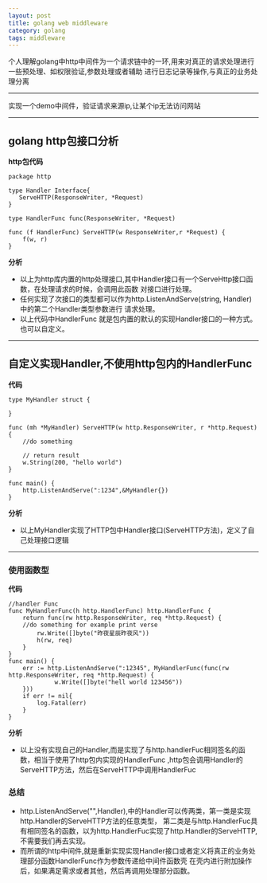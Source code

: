 ```yaml
---
layout: post
title: golang web middleware
category: golang
tags: middleware
---
```


个人理解golang中http中间件为一个请求链中的一环,用来对真正的请求处理进行一些预处理、如权限验证,参数处理或者辅助
进行日志记录等操作,与真正的业务处理分离

---
实现一个demo中间件，验证请求来源ip,让某个ip无法访问网站

---

## golang http包接口分析

**http包代码** 

```golang
package http 

type Handler Interface{
   ServeHTTP(ResponseWriter, *Request)
}

type HandlerFunc func(ResponseWriter, *Request)

func (f HandlerFunc) ServeHTTP(w ResponseWriter,r *Request) {
    f(w, r)
}
```
**分析** 

* 以上为http库内置的http处理接口,其中Handler接口有一个ServeHttp接口函数，在处理请求的时候，会调用此函数
对接口进行处理。
*  任何实现了次接口的类型都可以作为http.ListenAndServe(string, Handler)中的第二个Handler类型参数进行
请求处理。
* 以上代码中HandlerFunc 就是包内置的默认的实现Handler接口的一种方式。也可以自定义。

---

## 自定义实现Handler,不使用http包内的HandlerFunc

**代码**

```golang
type MyHandler struct {
    
}

func (mh *MyHandler) ServeHTTP(w http.ResponseWriter, r *http.Request) {
    //do something
    
    // return result
    w.String(200, "hello world")
}

func main() {
    http.ListenAndServe(":1234",&MyHandler{})
}

```
**分析**

* 以上MyHandler实现了HTTP包中Handler接口(ServeHTTP方法)，定义了自己处理接口逻辑

---

### 使用函数型

**代码**

```golang
//handler Func
func MyHandlerFunc(h http.HandlerFunc) http.HandlerFunc {
    return func(rw http.ResponseWriter, req *http.Request) {
    //do something for example print verse
        rw.Write([]byte("昨夜星辰昨夜风"))
        h(rw, req)
    }
}
func main() {
    err := http.ListenAndServe(":12345", MyHandlerFunc(func(rw http.ResponseWriter, req *http.Request) {
             w.Write([]byte("hell world 123456"))
    }))
    if err != nil{
        log.Fatal(err)
    }
}
```
**分析**

* 以上没有实现自己的Handler,而是实现了与http.handlerFuc相同签名的函数，相当于使用了http包内实现的HandlerFunc
,http包会调用Handler的ServeHTTP方法，然后在ServeHTTP中调用HandlerFuc


### 总结

* http.ListenAndServe("",Handler),中的Handler可以传两类，第一类是实现http.Handler的ServeHTTP方法的任意类型，
第二类是与http.HandlerFuc具有相同签名的函数，以为http.HandlerFuc实现了http.Handler的ServeHTTP,不需要我们再去实现。
* 而所谓的http中间件,就是重新实现实现Handler接口或者定义将真正的业务处理部分函数HandlerFunc作为参数传递给中间件函数壳
在壳内进行附加操作后，如果满足需求或者其他，然后再调用处理部分函数。

